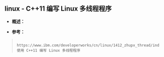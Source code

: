 ## linux - C++11 编写 Linux 多线程程序
- **概述：**
>
>
>
>
>
>
>
>
>
>
>
>
>
>
>
>
>
>

- **参考：**
>       https://www.ibm.com/developerworks/cn/linux/1412_zhupx_thread/index.html    使用 C++11 编写 Linux 多线程程序
>
>
>
>
>
>
>
>
>
>
>
>
>
>
